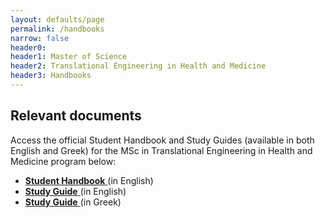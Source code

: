 ```yaml
---
layout: defaults/page
permalink: /handbooks
narrow: false
header0: 
header1: Master of Science
header2: Translational Engineering in Health and Medicine
header3: Handbooks
---
```


<div class="container">
    <div class="row flex-column">
        <h2 class="my-3">Relevant documents</h2>
        <p>
            Access the official Student Handbook and Study Guides (available in both English and Greek) for the MSc in Translational Engineering in Health and Medicine program below:
        </p>
        <ul>
            <li class="mb-3">
                <a href="{{ site.baseurl }}/files/MasterTEAM-Student Handbook.pdf"  target="_blank">
                  <strong>Student Handbook</strong>
                </a> (in English)
            </li>
            <li class="mb-3">
                <a href="{{ site.baseurl }}/files/StudyGuide.TranslationalEngineering.23-24.UPDATE.10.6.24.pdf"  target="_blank">
                  <strong>Study Guide</strong>
                </a> (in English)
            </li>
            <li class="mb-3">
                <a href="{{ site.baseurl }}/files/M2.3 new.pdf"  target="_blank">
                  <strong>Study Guide</strong>
                </a> (in Greek)
            </li>
        </ul>
</div>
